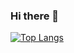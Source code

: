 ### Hi there 👋

[![Top Langs](https://github-readme-stats.vercel.app/api/top-langs/?username=nobushiueshi&layout=donut)](https://github.com/anuraghazra/github-readme-stats)

<!--
### Skills

[![My Skills](https://skillicons.dev/icons?i=androidstudio,azure,bitbucket,c,cs,dart,docker,emacs,fastapi,figma,firebase,flask,flutter,gcp,git,github,githubactions,gitlab,jenkins,md,materialui,mysql,nextjs,notion,npm,postgres,postman,py,r,sqlite,swift,tailwind,ts,unity,vscode,wordpress)](https://skillicons.dev)
-->

<!--
**nobushiueshi/nobushiueshi** is a ✨ _special_ ✨ repository because its `README.md` (this file) appears on your GitHub profile.

Here are some ideas to get you started:

- 🔭 I’m currently working on ...
- 🌱 I’m currently learning ...
- 👯 I’m looking to collaborate on ...
- 🤔 I’m looking for help with ...
- 💬 Ask me about ...
- 📫 How to reach me: ...
- 😄 Pronouns: ...
- ⚡ Fun fact: ...
-->
